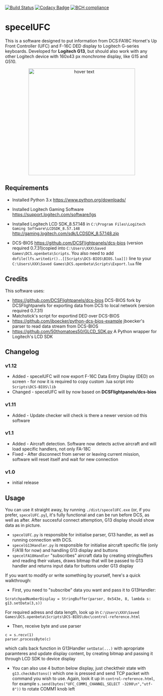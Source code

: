 [![Build Status](https://travis-ci.org/emcek/specelUFC.svg?branch=master)](https://travis-ci.org/emcek/specelUFC)
[![Codacy Badge](https://api.codacy.com/project/badge/Grade/028d23a12d5345b7bbeece49860a7992)](https://www.codacy.com/manual/mplichta/specelUFC?utm_source=github.com&amp;utm_medium=referral&amp;utm_content=emcek/specelUFC&amp;utm_campaign=Badge_Grade)
[![BCH compliance](https://bettercodehub.com/edge/badge/emcek/specelUFC?branch=master)](https://bettercodehub.com/)

# specelUFC
This is a software designed to put information from DCS:FA18C Hornet's Up Front Controller (UFC) and F-16C DED display to Logitech G-series keyboards. Developed for **Logitech G13**, but should also work with any other Logitech device with 160x43 px monchrome display, like G15 and G510.

<p align="center">
  <img src="https://i.imgur.com/PK8qdG4.jpg" width="350" title="hover text">
</p>

## Requirements
  * Installed Python 3.x https://www.python.org/downloads/

  * Installed Logitech Gaming Software https://support.logitech.com/software/lgs

  * Installed Logitech LCD SDK_8.57.148 in `C:\Program Files\Logitech Gaming Software\LCDSDK_8.57.148` http://gaming.logitech.com/sdk/LCDSDK_8.57.148.zip

  * DCS-BIOS https://github.com/DCSFlightpanels/dcs-bios (version required 0.7.31)copied into `C:\Users\XXX\Saved Games\DCS.openbeta\Scripts`. You also need to add ```dofile(lfs.writedir()..[[Scripts\DCS-BIOS\BIOS.lua]])``` line to your `C:\Users\XXX\Saved Games\DCS.openbeta\Scripts\Export.lua` file

## Credits
This software uses:
  * https://github.com/DCSFlightpanels/dcs-bios DCS-BIOS fork by DCSFlightpanels for exporting data from DCS to local network (version required 0.7.31)
  * Matchstick's script for exportind DED over DCS-BIOS 
  * https://github.com/jboecker/python-dcs-bios-example jboecker's parser to read data stream from DCS-BIOS
  * https://github.com/50thomatoes50/GLCD_SDK.py A Python wrapper for Logitech's LCD SDK

## Changelog
### v1.12
  * Added - specelUFC will now export F-16C Data Entry Display (DED) on screen - for now it is required to copy custom .lua script into `Scripts\DCS-BIOS\lib`
  * Changed - specelUFC will by now based on **DCSFlightpanels/dcs-bios**

### v1.11
  * Added - Update checker will check is there a newer version od this software
### v1.1
  * Added - Aircraft detection. Software now detects active aircraft and will load specific handlers, not only FA-18C
  * Fixed - After disconnect from server or leaving current mission, software will reset itself and wait for new connection
### v1.0 
  * initial release

## Usage
You can use it straight away, by running `./dist/specelUFC.exe` (or, if you prefer, `specelUFC.py`), it's fully functional and can be run before DCS, as well as after. After succesful connect attemption, G13 display should show data as in picture. 

  * `specelUFC.py` is responsible for initialise parser, G13 handler, as well as running connection with DCS.
  * `specelG13Handler.py` is responsible for initialise aircraft specific file (only F/A18 for now) and handling G13 display and buttons
  * `specelFA18Handler` "subscribes" aircraft data by creating stringbuffers and reading their values, draws bitmap that will be passed to G13 handler and returns input data for buttons under G13 display

If you want to modify or write something by yourself, here's a quick walkthrough:

  * First, you need to "subscribe" data you want and pass it to G13Handler: 
```
ScratchpadNumberDisplay = StringBuffer(parser, 0x543e, 8, lambda s: g13.setData(3,s))
```
For required adress and data length, look up in `C:\Users\XXX\Saved Games\DCS.openbeta\Scripts\DCS-BIOS\doc\control-reference.html`

  * Then, receive byte and use parser 
```
c = s.recv(1)
parser.processByte(c)
```
which calls back function in G13Handler `setData(...)` with apropriate paramteres and update display content, by creating bitmap and passing it through LCD SDK to device display

  * You can also use 4 button below display, just checktheir state with `g13.checkButtons()` which one is pressed and send TCP packet with command you wish to use. Again, look it up in `control-reference.html`, for example `s.send(bytes("UFC_COMM1_CHANNEL_SELECT -3200\n","utf-8"))` to rotate COMM1 knob left
